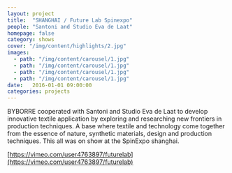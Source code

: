 ```yaml
---
layout: project
title:  "SHANGHAI / Future Lab Spinexpo"
people: "Santoni and Studio Eva de Laat"
homepage: false
category: shows
cover: "/img/content/highlights/2.jpg"
images:
  - path: "/img/content/carousel/1.jpg"
  - path: "/img/content/carousel/1.jpg"
  - path: "/img/content/carousel/1.jpg"
  - path: "/img/content/carousel/1.jpg"
date:   2016-01-01 09:00:00
categories: projects
---
```


BYBORRE cooperated with Santoni and Studio Eva de Laat to develop innovative textile application by exploring and
researching new frontiers in production techniques. A base where textile and technology come together from the essence
of nature, synthetic materials, design and production techniques. This all was on show at the SpinExpo shanghai.

[https://vimeo.com/user4763897/futurelab](https://vimeo.com/user4763897/futurelab)
